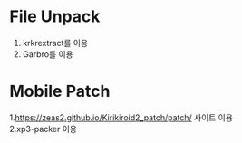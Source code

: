 # File Unpack
1. krkrextract를 이용   
2. Garbro를 이용   

# Mobile Patch
1.https://zeas2.github.io/Kirikiroid2_patch/patch/ 사이트 이용   
2.xp3-packer 이용
